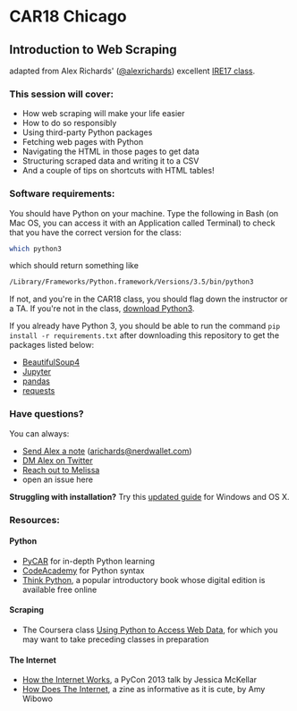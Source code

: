 # CAR18 Chicago
## Introduction to Web Scraping

adapted from Alex Richards' ([@alexrichards](https://www.twitter.com/alexrichards)) excellent [IRE17 class](https://github.com/richardsalex/ire17-python2).

### This session will cover:


- How web scraping will make your life easier
- How to do so responsibly
- Using third-party Python packages
- Fetching web pages with Python
- Navigating the HTML in those pages to get data
- Structuring scraped data and writing it to a CSV
- And a couple of tips on shortcuts with HTML tables!

### Software requirements:

You should have Python on your machine. Type the following in Bash (on Mac OS, you can access it with an Application called Terminal) to check that you have the correct version for the class:

```bash
which python3
```

which should return something like

```bash
/Library/Frameworks/Python.framework/Versions/3.5/bin/python3
```

If not, and you're in the CAR18 class, you should flag down the instructor or a TA. If you're not in the class, [download Python3](https://www.python.org/downloads/).


If you already have Python 3, you should be able to run the command `pip install -r requirements.txt` after downloading this repository to get the packages listed below:

- [BeautifulSoup4](https://www.crummy.com/software/BeautifulSoup/)
- [Jupyter](http://jupyter.org/)
- [pandas](https://pandas.pydata.org/pandas-docs/stable/)
- [requests](http://docs.python-requests.org/en/master/)

### Have questions?

You can always:

- [Send Alex a note](mailto:arichards@nerdwallet.com) (arichards@nerdwallet.com)
- [DM Alex on Twitter](https://www.twitter.com/alexrichards)
- [Reach out to Melissa](http://melidata.com/contact)
- open an issue here

**Struggling with installation?** Try this [updated guide](https://gist.github.com/richardsalex/abc3d36cc128a37f650c1fc3c9cb04a2) for Windows and OS X.

### Resources:

#### Python

- [PyCAR](https://github.com/ireapps/pycar) for in-depth Python learning
- [CodeAcademy](https://www.codecademy.com/learn/python) for Python syntax
- [Think Python](http://greenteapress.com/wp/think-python-2e/), a popular introductory book whose digital edition is available free online

#### Scraping

- The Coursera class [Using Python to Access Web Data](https://www.coursera.org/learn/python-network-data), for which you may want to take preceding classes in preparation

#### The Internet

- [How the Internet Works](http://pyvideo.org/pycon-us-2013/how-the-internet-works.html), a PyCon 2013 talk by Jessica McKellar
- [How Does The Internet](https://shop.bubblesort.io/products/how-does-the-internet-zine), a zine as informative as it is cute, by Amy Wibowo
